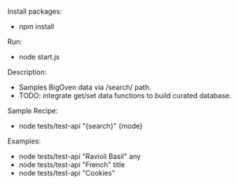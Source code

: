 Install packages:
* npm install

Run:
* node start.js

Description:
* Samples BigOven data via /search/ path.
* TODO: integrate get/set data functions to build curated database.

Sample Recipe:
* node tests/test-api "{search}" {mode}

Examples:
* node tests/test-api "Ravioli Basil" any
* node tests/test-api "French" title
* node tests/test-api "Cookies"


